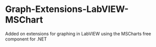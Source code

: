 # Graph-Extensions-LabVIEW-MSChart
Added on extensions for graphing in LabVIEW using the MSCharts free component for .NET

